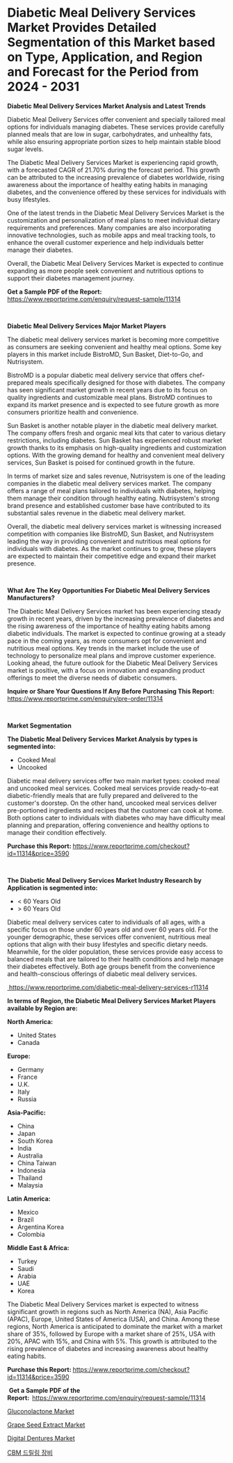 <p><h1>Diabetic Meal Delivery Services Market Provides Detailed Segmentation of this Market based on Type, Application, and Region and Forecast for the Period from 2024 - 2031</h1></p><p><strong>Diabetic Meal Delivery Services Market Analysis and Latest Trends</strong></p>
<p><p>Diabetic Meal Delivery Services offer convenient and specially tailored meal options for individuals managing diabetes. These services provide carefully planned meals that are low in sugar, carbohydrates, and unhealthy fats, while also ensuring appropriate portion sizes to help maintain stable blood sugar levels.</p><p>The Diabetic Meal Delivery Services Market is experiencing rapid growth, with a forecasted CAGR of 21.70% during the forecast period. This growth can be attributed to the increasing prevalence of diabetes worldwide, rising awareness about the importance of healthy eating habits in managing diabetes, and the convenience offered by these services for individuals with busy lifestyles.</p><p>One of the latest trends in the Diabetic Meal Delivery Services Market is the customization and personalization of meal plans to meet individual dietary requirements and preferences. Many companies are also incorporating innovative technologies, such as mobile apps and meal tracking tools, to enhance the overall customer experience and help individuals better manage their diabetes.</p><p>Overall, the Diabetic Meal Delivery Services Market is expected to continue expanding as more people seek convenient and nutritious options to support their diabetes management journey.</p></p>
<p><strong>Get a Sample PDF of the Report:&nbsp;</strong> <a href="https://www.reportprime.com/enquiry/request-sample/11314">https://www.reportprime.com/enquiry/request-sample/11314</a></p>
<p>&nbsp;</p>
<p><strong>Diabetic Meal Delivery Services Major Market Players</strong></p>
<p><p>The diabetic meal delivery services market is becoming more competitive as consumers are seeking convenient and healthy meal options. Some key players in this market include BistroMD, Sun Basket, Diet-to-Go, and Nutrisystem.</p><p>BistroMD is a popular diabetic meal delivery service that offers chef-prepared meals specifically designed for those with diabetes. The company has seen significant market growth in recent years due to its focus on quality ingredients and customizable meal plans. BistroMD continues to expand its market presence and is expected to see future growth as more consumers prioritize health and convenience.</p><p>Sun Basket is another notable player in the diabetic meal delivery market. The company offers fresh and organic meal kits that cater to various dietary restrictions, including diabetes. Sun Basket has experienced robust market growth thanks to its emphasis on high-quality ingredients and customization options. With the growing demand for healthy and convenient meal delivery services, Sun Basket is poised for continued growth in the future.</p><p>In terms of market size and sales revenue, Nutrisystem is one of the leading companies in the diabetic meal delivery services market. The company offers a range of meal plans tailored to individuals with diabetes, helping them manage their condition through healthy eating. Nutrisystem's strong brand presence and established customer base have contributed to its substantial sales revenue in the diabetic meal delivery market.</p><p>Overall, the diabetic meal delivery services market is witnessing increased competition with companies like BistroMD, Sun Basket, and Nutrisystem leading the way in providing convenient and nutritious meal options for individuals with diabetes. As the market continues to grow, these players are expected to maintain their competitive edge and expand their market presence.</p></p>
<p>&nbsp;</p>
<p><strong>What Are The Key Opportunities For Diabetic Meal Delivery Services Manufacturers?</strong></p>
<p><p>The Diabetic Meal Delivery Services market has been experiencing steady growth in recent years, driven by the increasing prevalence of diabetes and the rising awareness of the importance of healthy eating habits among diabetic individuals. The market is expected to continue growing at a steady pace in the coming years, as more consumers opt for convenient and nutritious meal options. Key trends in the market include the use of technology to personalize meal plans and improve customer experience. Looking ahead, the future outlook for the Diabetic Meal Delivery Services market is positive, with a focus on innovation and expanding product offerings to meet the diverse needs of diabetic consumers.</p></p>
<p><strong>Inquire or Share Your Questions If Any Before Purchasing This Report:</strong> <a href="https://www.reportprime.com/enquiry/pre-order/11314">https://www.reportprime.com/enquiry/pre-order/11314</a></p>
<p>&nbsp;</p>
<p><strong>Market Segmentation</strong></p>
<p><strong>The Diabetic Meal Delivery Services Market Analysis by types is segmented into:</strong></p>
<p><ul><li>Cooked Meal</li><li>Uncooked</li></ul></p>
<p><p>Diabetic meal delivery services offer two main market types: cooked meal and uncooked meal services. Cooked meal services provide ready-to-eat diabetic-friendly meals that are fully prepared and delivered to the customer's doorstep. On the other hand, uncooked meal services deliver pre-portioned ingredients and recipes that the customer can cook at home. Both options cater to individuals with diabetes who may have difficulty meal planning and preparation, offering convenience and healthy options to manage their condition effectively.</p></p>
<p><strong>Purchase this Report:&nbsp;</strong><a href="https://www.reportprime.com/checkout?id=11314&price=3590">https://www.reportprime.com/checkout?id=11314&price=3590</a></p>
<p>&nbsp;</p>
<p><strong>The Diabetic Meal Delivery Services Market Industry Research by Application is segmented into:</strong></p>
<p><ul><li>< 60 Years Old</li><li>> 60 Years Old</li></ul></p>
<p><p>Diabetic meal delivery services cater to individuals of all ages, with a specific focus on those under 60 years old and over 60 years old. For the younger demographic, these services offer convenient, nutritious meal options that align with their busy lifestyles and specific dietary needs. Meanwhile, for the older population, these services provide easy access to balanced meals that are tailored to their health conditions and help manage their diabetes effectively. Both age groups benefit from the convenience and health-conscious offerings of diabetic meal delivery services.</p></p>
<p><a href="https://www.reportprime.com/diabetic-meal-delivery-services-r11314">&nbsp;https://www.reportprime.com/diabetic-meal-delivery-services-r11314</a></p>
<p><strong>In terms of Region, the Diabetic Meal Delivery Services Market Players available by Region are:</strong></p>
<p>
    <p> <strong> North America: </strong>
        <ul>
            <li>United States</li>
            <li>Canada</li>
        </ul>
        </p> 
    <p> <strong> Europe: </strong>
        <ul>
            <li>Germany</li>
            <li>France</li>
            <li>U.K.</li>
            <li>Italy</li>
            <li>Russia</li>
        </ul>
        </p> 
    <p> <strong> Asia-Pacific: </strong>
        <ul>
            <li>China</li>
            <li>Japan</li>
            <li>South Korea</li>
            <li>India</li>
            <li>Australia</li>
            <li>China Taiwan</li>
            <li>Indonesia</li>
            <li>Thailand</li>
            <li>Malaysia</li>
        </ul>
        </p> 
    <p> <strong> Latin America: </strong>
        <ul>
            <li>Mexico</li>
            <li>Brazil</li>
            <li>Argentina Korea</li>
            <li>Colombia</li>
        </ul>
        </p> 
    <p> <strong> Middle East & Africa: </strong>
        <ul>
            <li>Turkey</li>
            <li>Saudi</li>
            <li>Arabia</li>
            <li>UAE</li>
            <li>Korea</li>
        </ul>
    </p>
    </p>
<p><p>The Diabetic Meal Delivery Services market is expected to witness significant growth in regions such as North America (NA), Asia Pacific (APAC), Europe, United States of America (USA), and China. Among these regions, North America is anticipated to dominate the market with a market share of 35%, followed by Europe with a market share of 25%, USA with 20%, APAC with 15%, and China with 5%. This growth is attributed to the rising prevalence of diabetes and increasing awareness about healthy eating habits.</p></p>
<p><strong>Purchase this Report: </strong><a href="https://www.reportprime.com/checkout?id=11314&price=3590">https://www.reportprime.com/checkout?id=11314&price=3590</a></p>
<p>&nbsp;<strong>Get a Sample PDF of the Report:&nbsp;&nbsp;</strong><a href="https://www.reportprime.com/enquiry/request-sample/11314">https://www.reportprime.com/enquiry/request-sample/11314</a></p>
<p><strong></strong></p>
<p><p><a href="https://www.linkedin.com/pulse/global-gluconolactone-market-types-applications-major-players-biyzc?trackingId=I6wcIxWt1mSpfx17ymrERg%3D%3D">Gluconolactone Market</a></p><p><a href="https://www.linkedin.com/pulse/global-grape-seed-extract-market-types-applications-zd2kc?trackingId=XrZgvfAksC7jB4NDFEhifA%3D%3D">Grape Seed Extract Market</a></p><p><a href="https://github.com/RickHolmes3/Market-Research-Report-List-4/blob/main/digital-dentures-market.md">Digital Dentures Market</a></p><p><a href="https://github.com/crfsywufhm81415/Market-Research-Report-List-1/blob/main/392369024040.md">CBM 드릴링 장비</a></p></p>